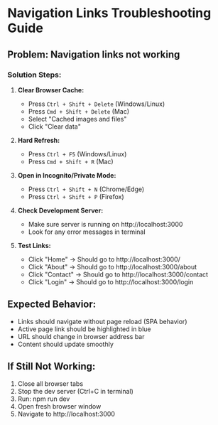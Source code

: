 # Navigation Links Troubleshooting Guide

## Problem: Navigation links not working

### Solution Steps:

1. **Clear Browser Cache:**
   - Press `Ctrl + Shift + Delete` (Windows/Linux)
   - Press `Cmd + Shift + Delete` (Mac)
   - Select "Cached images and files"
   - Click "Clear data"

2. **Hard Refresh:**
   - Press `Ctrl + F5` (Windows/Linux)
   - Press `Cmd + Shift + R` (Mac)

3. **Open in Incognito/Private Mode:**
   - Press `Ctrl + Shift + N` (Chrome/Edge)
   - Press `Ctrl + Shift + P` (Firefox)

4. **Check Development Server:**
   - Make sure server is running on http://localhost:3000
   - Look for any error messages in terminal

5. **Test Links:**
   - Click "Home" → Should go to http://localhost:3000/
   - Click "About" → Should go to http://localhost:3000/about
   - Click "Contact" → Should go to http://localhost:3000/contact
   - Click "Login" → Should go to http://localhost:3000/login

## Expected Behavior:
- Links should navigate without page reload (SPA behavior)
- Active page link should be highlighted in blue
- URL should change in browser address bar
- Content should update smoothly

## If Still Not Working:
1. Close all browser tabs
2. Stop the dev server (Ctrl+C in terminal)
3. Run: npm run dev
4. Open fresh browser window
5. Navigate to http://localhost:3000
